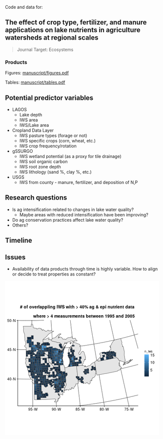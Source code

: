
<!-- README.md is generated from README.Rmd. Please edit that file -->

Code and data
for:

## The effect of crop type, fertilizer, and manure applications on lake nutrients in agriculture watersheds at regional scales

> Journal Target: Ecosystems

### Products

Figures: [manuscript/figures.pdf](manuscript/figures.pdf)

Tables: [manuscript/tables.pdf](manuscript/tables.pdf)

## Potential predictor variables

  - LAGOS
      - Lake depth
      - IWS area
      - IWS/Lake area
  - Cropland Data Layer
      - IWS pasture types (forage or not)
      - IWS specific crops (corn, wheat, etc.)
      - IWS crop frequency/rotation
  - gSSURGO
      - IWS wetland potential (as a proxy for tile drainage)
      - IWS soil organic carbon
      - IWS root zone depth
      - IWS lithology (sand %, clay %, etc.)
  - USGS
      - IWS from county - manure, fertilizer, and deposition of N,P

## Research questions

  - Is ag intensification related to changes in lake water quality?
      - Maybe areas with reduced intensification have been improving?
  - Do ag conservation practices affect lake water quality?
  - Others?

## Timeline

## Issues

  - Availability of data products through time is highly variable. How
    to align or decide to treat properties as constant?

![](figures/rmd-hi_ag_iws_w_ep-1.png)<!-- -->

